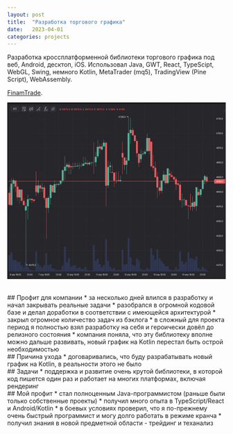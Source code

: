 ```yaml
---
layout: post
title:  "Разработка торгового графика"
date:   2023-04-01
categories: projects
---
```


Разработка кроссплатформенной библиотеки торгового графика под веб, Android, десктоп, iOS.
Использовал Java, GWT, React, TypeScipt, WebGL, Swing, немного Kotlin, MetaTrader (mq5), TradingView (Pine Script), WebAssembly.

[FinamTrade](https://trading.finam.ru).

![](/assets/img/2023_finam_001.jpg)

<br/>
## Профит для компании
* за несколько дней влился в разработку и начал закрывать реальные задачи
* разобрался в огромной кодовой базе и делал доработки в соответствии с имеющейся архитектурой
* закрыл огромное количество задач из бэклога
* в сложный для проекта период я полностью взял разработку на себя и героически довёл до релизного состояния
* компания поняла, что эту библиотеку вполне можно дальше развивать, новый график на Kotlin перестал быть острой необходимостью

<br/>
## Причина ухода
* договаривались, что буду разрабатывать новый график на Kotlin, в реальности этого не было

<br/>
## Задачи
* поддержка и развитие очень крутой библиотеки, в которой код пишется один раз и работает на многих платформах, включая рендеринг

<br/>
## Мой профит
* стал полноценным Java-программистом (раньше были только собственные проекты)
* получил много опыта в TypeScript/React и Android/Kotlin
* в боевых условиях проверил, что я по-прежнему очень быстрый программист и могу долго работать в режиме кранча
* получил знания в новой предметной области - трейдинг и теханализ
